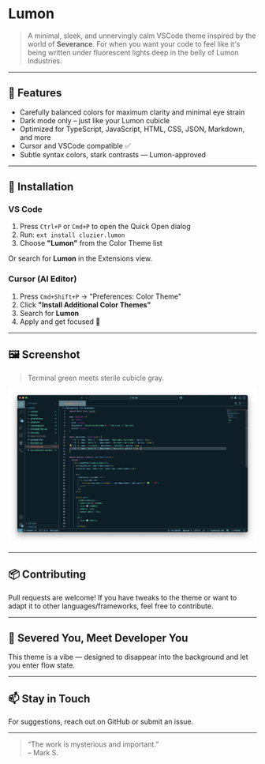 # Lumon

> A minimal, sleek, and unnervingly calm VSCode theme inspired by the world of **Severance**. For when you want your code to feel like it's being written under fluorescent lights deep in the belly of Lumon Industries.

---

## 🎨 Features

- Carefully balanced colors for maximum clarity and minimal eye strain
- Dark mode only – just like your Lumon cubicle
- Optimized for TypeScript, JavaScript, HTML, CSS, JSON, Markdown, and more
- Cursor and VSCode compatible ✅
- Subtle syntax colors, stark contrasts — Lumon-approved

---

## 🧪 Installation

### VS Code

1. Press `Ctrl+P` or `Cmd+P` to open the Quick Open dialog
2. Run: `ext install cluzier.lumon`
3. Choose **"Lumon"** from the Color Theme list

Or search for **Lumon** in the Extensions view.

### Cursor (AI Editor)

1. Press `Cmd+Shift+P` → "Preferences: Color Theme"
2. Click **"Install Additional Color Themes"**
3. Search for **Lumon**
4. Apply and get focused 🧠

---

## 🖼️ Screenshot

> Terminal green meets sterile cubicle gray.

![Lumon Code Screenshot](images/screenshot.png)

---

## 📦 Contributing

Pull requests are welcome! If you have tweaks to the theme or want to adapt it to other languages/frameworks, feel free to contribute.

---

## 🧠 Severed You, Meet Developer You

This theme is a vibe — designed to disappear into the background and let you enter flow state.

---

## 📫 Stay in Touch

For suggestions, reach out on GitHub or submit an issue.

---

> “The work is mysterious and important.”  
> – Mark S.

